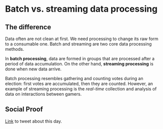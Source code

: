# Batch vs. streaming data processing

## The difference

Data often are not clean at first. We need processing to change its raw form to a consumable one. Batch and streaming are two core data processing methods.

In **batch processing**, data are formed in groups that are processed after a period of data accumulation. On the other hand, **streaming processing** is done when new data arrive.

Batch processing resembles gathering and counting votes during an election: first votes are accumulated, then they are counted. However, an example of streaming processing is the *real-time* collection and analysis of data on interactions between gamers.
## Social Proof

[Link](https://twitter.com/dlenda_cloud/status/1415429452918558720?s=20) to tweet about this day.